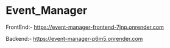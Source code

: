 # Event_Manager

FrontEnd:- https://event-manager-frontend-7jnp.onrender.com

Backend:- https://event-manager-p6m5.onrender.com
